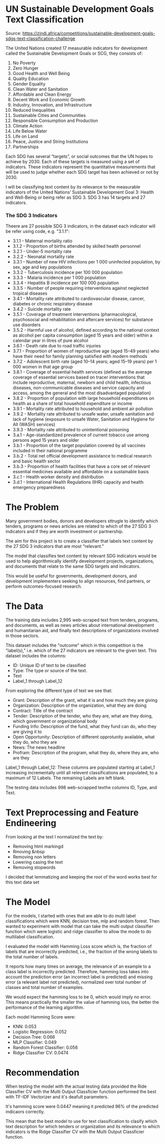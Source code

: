 # UN Sustainable Development Goals Text Classification
Source: https://zindi.africa/competitions/sustainable-development-goals-sdgs-text-classification-challenge

The United Nations created 17 measurable indicators for development called the Sustainable Development Goals or SCG, they consists of: 

1. No Poverty
2. Zero Hunger
3. Good Health and Well Being
4. Quality Education
5. Gender Equality
6. Clean Water and Sanitation
7. Affordable and Clean Energy
8. Decent Work and Economic Growth
9. Industry, Innovation, and Infrastructure
10. Reduced Inequalities
11. Sustainable Cities and Communities
12. Responsible Consumption and Production
13. Climate Action
14. Life Below Water
15. Life on Land
16. Peace, Justice and String Institutions
17. Partnerships


Each SDG has several “targets”, or social outcomes that the UN hopes to achieve by 2030. Each of these targets is measured using a set of indicators. These indicators represent the quantitative measurements that will be used to judge whether each SDG target has been achieved or not by 2030.

I will be classifying text content by its relevance to the measurable indicators of the United Nations’ Sustainable Development Goal 3: Health and Well-Being or being refer as SDG 3. SDG 3 has 14 targets and 27 indicators.

### The SDG 3 Indicators

Theere are 27 possible SDG 3 indicators, in the dataset each indicator will be refer using code, e.g. "3.1.1":

- 3.1.1 - Maternal mortality ratio
- 3.1.2 - Proportion of births attended by skilled health personnel
- 3.2.1 - Under-5 mortality rate
- 3.2.2 - Neonatal mortality rate
- 3.3.1 - Number of new HIV infections per 1 000 uninfected population, by sex, age and key populations
- 3.3.2 - Tuberculosis incidence per 100 000 population
- 3.3.3 - Malaria incidence per 1 000 population
- 3.3.4 - Hepatitis B incidence per 100 000 population
- 3.3.5 - Number of people requiring interventions against neglected tropical diseases
- 3.4.1 - Mortality rate attributed to cardiovascular disease, cancer, diabetes or chronic respiratory disease
- 3.4.2 - Suicide mortality rate
- 3.5.1 - Coverage of treatment interventions (pharmacological, psychosocial and rehabilitation and aftercare services) for substance use disorders
- 3.5.2 - Harmful use of alcohol, defined according to the national context as alcohol per capita consumption (aged 15 years and older) within a calendar year in litres of pure alcohol
- 3.6.1 - Death rate due to road traffic injuries
- 3.7.1 - Proportion of women of reproductive age (aged 15–49 years) who have their need for family planning satisfied with modern methods
- 3.7.2 - Adolescent birth rate (aged 10–14 years; aged 15–19 years) per 1 000 women in that age group
- 3.8.1 - Coverage of essential health services (defined as the average coverage of essential services based on tracer interventions that include reproductive, maternal, newborn and child health, infectious diseases, non-communicable diseases and service capacity and access, among the general and the most disadvantaged population)
- 3.8.2 - Proportion of population with large household expenditures on health as a share of total household expenditure or income
- 3.9.1 - Mortality rate attributed to household and ambient air pollution
- 3.9.2 - Mortality rate attributed to unsafe water, unsafe sanitation and lack of hygiene (exposure to unsafe Water, Sanitation and Hygiene for All (WASH) services)
- 3.9.3 - Mortality rate attributed to unintentional poisoning
- 3.a.1 - Age-standardized prevalence of current tobacco use among persons aged 15 years and older
- 3.b.1 - Proportion of the target population covered by all vaccines included in their national programme
- 3.b.2 - Total net official development assistance to medical research and basic health sector
- 3.b.3 - Proportion of health facilities that have a core set of relevant essential medicines available and affordable on a sustainable basis
- 3.c.1 - Health worker density and distribution
- 3.d.1 - International Health Regulations (IHR) capacity and health emergency preparedness

# The Problem

Many government bodies, donors and developers sttrugle to identify which tenders, programs or news articles are related to which of the 27 SDG 3 indicators and if they are worth investment or partnership. 

The aim for this project is to create a classifier that labels text content by the 27 SDG 3 indicators that are most “relevant.” 

The model that classifies text content by relevant SDG indicators would be used to help algorithmically identify development projects, organizations, and documents that relate to the same SDG targets and indicators.

This would be useful for governments, development donors, and development implementers seeking to align resources, find partners, or perform outcomes-focused research.

# The Data
The training data includes 2,995 web-scraped text from tenders, programs, and documents, as well as news articles about international development and humanitarian aid, and finally text descriptions of organizations involved in those sectors.

This dataset includes the "outcome" which in this competition is the "label(s)," i.e. which of the 27 indicators are relevant to the given text. This dataset includes the columns: 
- ID: Unique ID of text to be classified
- Type: The type or source of the text.
- Text
- Label_1 through Label_12

From exploring the different type of text we see that:
- Grant: Description of the grant, what it is and how much they are giving
- Organization: Description of the organization, what they are doing
- Contract: Title of the contract
- Tender: Description of the tender, who they are, what are they doing, which government or organizational body
- Funding Info: Description of the fund, what they fund can do, who they are giving it to
- Open Opportunity: Description of different opprotunity available, what they do, who they are
- News: The news headline
- Profram: Description of the program, what they do, where they are, who are they

Label_1 through Label_12: These columns are populated starting at Label_1 increasing incrementally until all relevent classifications are populated, to a maximum of 12 Labels. The remaining Labels are left blank.

The testing data includes 998 web-scrapped texthe columns ID, Type, and Text.
 
# Text Preprocessing and Feature Endineering
From looking at the text I normalized the text by:
- Removing html markingd
- Rmoving &nbsp
- Removing non letters
- Lowering casing the text
- Removing stopwords

I decided that lemmatizing and keeping the root of the word works best for this text data set

# The Model
For the models, I started with ones that are able to do multi label classifications which were KNN, decision tree, mlp and random forest. Then wanted to experiment with model that can take the multi output classifier function which were logistic and ridge classifier to allow the mode to do multilabel classification.

I evaluated the model with Hamming Loss score which is, the fraction of labels that are incorrectly predicted, i.e., the fraction of the wrong labels to the total number of labels.

It reports how many times on average, the relevance of an example to a class label is incorrectly predicted. Therefore, hamming loss takes into account the prediction error (an incorrect label is predicted) and missing error (a relevant label not predicted), normalized over total number of classes and total number of examples.

We would expect the hamming loss to be 0, which would imply no error. This means practically the smaller the value of hamming loss, the better the performance of the learning algorithm.

Each model Hamming Score were:
- KNN: 0.053
- Logistic Regression: 0.052
- Decision Tree: 0.066
- MLP Classifier: 0.049
- Random Forest Classifier: 0.056
- Ridge Classifier CV: 0.0474

# Recommendation
When testing the model with the actual testing data provided the Ride Classifier CV with the Multi Output Classficier function performed the best with TF-IDF Vectorizer and it's deafult parameters. 

It's hamming score were 0.0447 meaning it predicted 96% of the predicted indicaors correctly.

This mean that the best model to use for text classification to clasify which text description for which tenders or organization and its relevance to which indicators is the Ridge Classifier CV with the Multi Output Classficier function.

